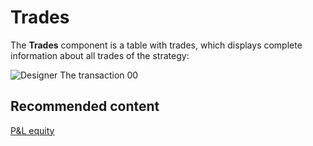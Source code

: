 # Trades

The **Trades** component is a table with trades, which displays complete information about all trades of the strategy:

![Designer The transaction 00](~/images/Designer_trades_00.png)

## Recommended content

[P&L equity](Designer_Panel_Market_depth.md)
